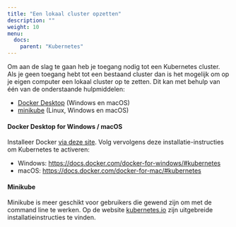```yaml
---
title: "Een lokaal cluster opzetten"
description: ""
weight: 10
menu:
  docs:
    parent: "Kubernetes"
---
```


Om aan de slag te gaan heb je toegang nodig tot een Kubernetes cluster. Als je geen toegang hebt tot een bestaand cluster dan is het mogelijk om op je eigen computer een lokaal cluster op te zetten. Dit kan met behulp van één van de onderstaande hulpmiddelen:

- [Docker Desktop](https://www.docker.com/products/docker-desktop) (Windows en macOS)
- [minikube](https://github.com/kubernetes/minikube) (Linux, Windows en macOS)

#### Docker Desktop for Windows / macOS
Installeer Docker [via deze site](https://www.docker.com/products/docker-desktop). Volg vervolgens deze installatie-instructies om Kubernetes te activeren:

- Windows: https://docs.docker.com/docker-for-windows/#kubernetes
- macOS: https://docs.docker.com/docker-for-mac/#kubernetes

#### Minikube
Minikube is meer geschikt voor gebruikers die gewend zijn om met de command line te werken. Op de website [kubernetes.io](https://kubernetes.io/docs/tasks/tools/install-minikube/) zijn uitgebreide installatieinstructies te vinden.